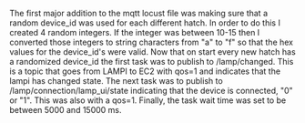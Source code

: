 The first major addition to the mqtt locust file was making sure that a random device_id was used for each different hatch. In order to do this I created 4 random integers. If the integer was between 10-15 then I converted those integers to string characters from "a" to "f" so that the hex values for the device_id's were valid. Now that on start every new hatch has a randomized device_id the first task was to publish to /lamp/changed. This is a topic that goes from LAMPI to EC2 with qos=1 and indicates that the lampi has changed state. The next task was to publish to /lamp/connection/lamp_ui/state indicating that the device is connected, "0" or "1". This was also with a qos=1. Finally, the task wait time was set to be between 5000 and 15000 ms. 
